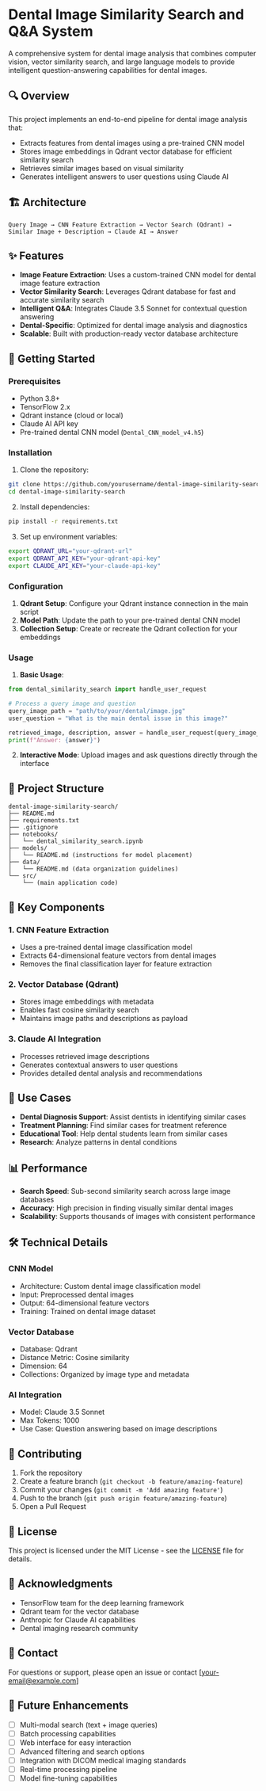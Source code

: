 # Dental Image Similarity Search and Q&A System

A comprehensive system for dental image analysis that combines computer vision, vector similarity search, and large language models to provide intelligent question-answering capabilities for dental images.

## 🔍 Overview

This project implements an end-to-end pipeline for dental image analysis that:
- Extracts features from dental images using a pre-trained CNN model
- Stores image embeddings in Qdrant vector database for efficient similarity search
- Retrieves similar images based on visual similarity
- Generates intelligent answers to user questions using Claude AI

## 🏗️ Architecture

```
Query Image → CNN Feature Extraction → Vector Search (Qdrant) → Similar Image + Description → Claude AI → Answer
```

## ✨ Features

- **Image Feature Extraction**: Uses a custom-trained CNN model for dental image feature extraction
- **Vector Similarity Search**: Leverages Qdrant database for fast and accurate similarity search
- **Intelligent Q&A**: Integrates Claude 3.5 Sonnet for contextual question answering
- **Dental-Specific**: Optimized for dental image analysis and diagnostics
- **Scalable**: Built with production-ready vector database architecture

## 🚀 Getting Started

### Prerequisites

- Python 3.8+
- TensorFlow 2.x
- Qdrant instance (cloud or local)
- Claude AI API key
- Pre-trained dental CNN model (`Dental_CNN_model_v4.h5`)

### Installation

1. Clone the repository:
```bash
git clone https://github.com/yourusername/dental-image-similarity-search.git
cd dental-image-similarity-search
```

2. Install dependencies:
```bash
pip install -r requirements.txt
```

3. Set up environment variables:
```bash
export QDRANT_URL="your-qdrant-url"
export QDRANT_API_KEY="your-qdrant-api-key"
export CLAUDE_API_KEY="your-claude-api-key"
```

### Configuration

1. **Qdrant Setup**: Configure your Qdrant instance connection in the main script
2. **Model Path**: Update the path to your pre-trained dental CNN model
3. **Collection Setup**: Create or recreate the Qdrant collection for your embeddings

### Usage

1. **Basic Usage**:
```python
from dental_similarity_search import handle_user_request

# Process a query image and question
query_image_path = "path/to/your/dental/image.jpg"
user_question = "What is the main dental issue in this image?"

retrieved_image, description, answer = handle_user_request(query_image_path, user_question)
print(f"Answer: {answer}")
```

2. **Interactive Mode**: Upload images and ask questions directly through the interface

## 📁 Project Structure

```
dental-image-similarity-search/
├── README.md
├── requirements.txt
├── .gitignore
├── notebooks/
│   └── dental_similarity_search.ipynb
├── models/
│   └── README.md (instructions for model placement)
├── data/
│   └── README.md (data organization guidelines)
└── src/
    └── (main application code)
```

## 🔧 Key Components

### 1. CNN Feature Extraction
- Uses a pre-trained dental image classification model
- Extracts 64-dimensional feature vectors from dental images
- Removes the final classification layer for feature extraction

### 2. Vector Database (Qdrant)
- Stores image embeddings with metadata
- Enables fast cosine similarity search
- Maintains image paths and descriptions as payload

### 3. Claude AI Integration
- Processes retrieved image descriptions
- Generates contextual answers to user questions
- Provides detailed dental analysis and recommendations

## 🎯 Use Cases

- **Dental Diagnosis Support**: Assist dentists in identifying similar cases
- **Treatment Planning**: Find similar cases for treatment reference
- **Educational Tool**: Help dental students learn from similar cases
- **Research**: Analyze patterns in dental conditions

## 📊 Performance

- **Search Speed**: Sub-second similarity search across large image databases
- **Accuracy**: High precision in finding visually similar dental images
- **Scalability**: Supports thousands of images with consistent performance

## 🛠️ Technical Details

### CNN Model
- Architecture: Custom dental image classification model
- Input: Preprocessed dental images
- Output: 64-dimensional feature vectors
- Training: Trained on dental image dataset

### Vector Database
- Database: Qdrant
- Distance Metric: Cosine similarity
- Dimension: 64
- Collections: Organized by image type and metadata

### AI Integration
- Model: Claude 3.5 Sonnet
- Max Tokens: 1000
- Use Case: Question answering based on image descriptions

## 🤝 Contributing

1. Fork the repository
2. Create a feature branch (`git checkout -b feature/amazing-feature`)
3. Commit your changes (`git commit -m 'Add amazing feature'`)
4. Push to the branch (`git push origin feature/amazing-feature`)
5. Open a Pull Request

## 📄 License

This project is licensed under the MIT License - see the [LICENSE](LICENSE) file for details.

## 🙏 Acknowledgments

- TensorFlow team for the deep learning framework
- Qdrant team for the vector database
- Anthropic for Claude AI capabilities
- Dental imaging research community

## 📧 Contact

For questions or support, please open an issue or contact [your-email@example.com]

## 🔮 Future Enhancements

- [ ] Multi-modal search (text + image queries)
- [ ] Batch processing capabilities
- [ ] Web interface for easy interaction
- [ ] Advanced filtering and search options
- [ ] Integration with DICOM medical imaging standards
- [ ] Real-time processing pipeline
- [ ] Model fine-tuning capabilities

